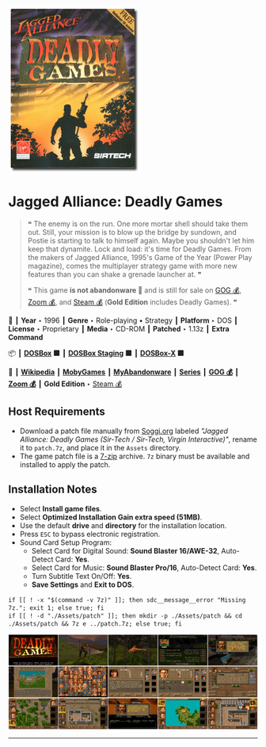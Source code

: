![](Thumbnail.png "application-thumbnail")

# Jagged Alliance: Deadly Games

> ❝ The enemy is on the run. One more mortar shell should take them out. Still, your mission is to blow up the bridge by sundown, and Postie is starting to talk to himself again. Maybe you shouldn't let him keep that dynamite. Lock and load: it's time for Deadly Games. From the makers of Jagged Alliance, 1995's Game of the Year (Power Play magazine), comes the multiplayer strategy game with more new features than you can shake a grenade launcher at. ❞
>
> ❝ This game **is not abandonware 🚫** and is still for sale on [GOG 💰](https://www.gog.com/en/game/jagged_alliance_deadly_games), [Zoom 💰](https://www.zoom-platform.com/product/jagged-alliance-deadly-games), and [Steam 💰](https://store.steampowered.com/app/283270/Jagged_Alliance_1_Gold_Edition/) (**Gold Edition** includes Deadly Games). ❞
>

📌 ┃ **Year** ‣ 1996 ┃ **Genre** ‣ Role-playing • Strategy ┃ **Platform** ‣ DOS ┃ **License** ‣ Proprietary ┃ **Media** ‣ CD-ROM ┃ **Patched** ‣ 1.13z ┃ **Extra Command** 

📦 ┃ **[DOSBox](https://www.dosbox.com/) 🟩** ┃ **[DOSBox Staging](https://dosbox-staging.github.io/) 🟩** ┃ **[DOSBox-X](https://dosbox-x.com/) 🟩** 

📎 ┃ **[Wikipedia](https://en.wikipedia.org/wiki/Jagged_Alliance:_Deadly_Games)** ┃ **[MobyGames](https://www.mobygames.com/game/2457/jagged-alliance-deadly-games/)** ┃ **[MyAbandonware](https://www.myabandonware.com/game/jagged-alliance-deadly-games-cqd)** ┃ **[Series](https://en.wikipedia.org/wiki/Jagged_Alliance_(series))** ┃ **[GOG 💰](https://www.gog.com/en/game/jagged_alliance_deadly_games)** ┃ **[Zoom 💰](https://www.zoom-platform.com/product/jagged-alliance-deadly-games)** ┃ **Gold Edition** ‣ [Steam 💰](https://store.steampowered.com/app/283270/Jagged_Alliance_1_Gold_Edition/) 

## Host Requirements
- Download a patch file manually from [Soggi.org](https://soggi.org/misc/game-patches.htm) labeled *"Jagged Alliance: Deadly Games (Sir-Tech / Sir-Tech, Virgin Interactive)"*, rename it to `patch.7z`, and place it in the `Assets` directory.
- The game patch file is a [7-zip](https://www.7-zip.org/) archive. `7z` binary must be available and installed to apply the patch.

## Installation Notes
- Select **Install game files**.
- Select **Optimized Installation Gain extra speed (51MB)**.
- Use the default **drive** and **directory** for the installation location.
- Press `ESC` to bypass electronic registration.
- Sound Card Setup Program:
  - Select Card for Digital Sound: **Sound Blaster 16/AWE-32**, Auto-Detect Card: **Yes**.
  - Select Card for Music: **Sound Blaster Pro/16**, Auto-Detect Card: **Yes**.
  - Turn Subtitle Text On/Off: **Yes**.
  - **Save Settings** and **Exit to DOS**.

```shell
if [[ ! -x "$(command -v 7z)" ]]; then sdc__message__error "Missing 7z."; exit 1; else true; fi
if [[ ! -d "./Assets/patch" ]]; then mkdir -p ./Assets/patch && cd ./Assets/patch && 7z e ../patch.7z; else true; fi
```

![](Montage.png "Jagged Alliance: Deadly Games")

---

